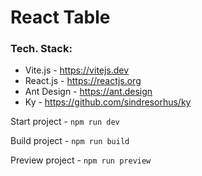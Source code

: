 # React Table

### Tech. Stack:

- Vite.js - https://vitejs.dev
- React.js - https://reactjs.org
- Ant Design - https://ant.design
- Ky - https://github.com/sindresorhus/ky


Start project - ``npm run dev``

Build project - ``npm run build``

Preview project - ``npm run preview``
